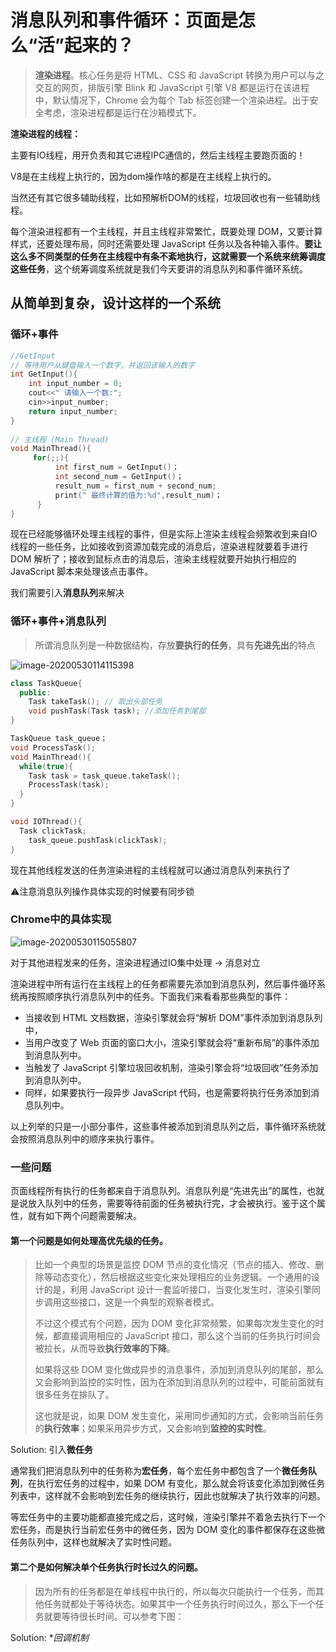 # 消息队列和事件循环：页面是怎么“活”起来的？

> **渲染进程**。核心任务是将 HTML、CSS 和 JavaScript 转换为用户可以与之交互的网页，排版引擎 Blink 和 JavaScript 引擎 V8 都是运行在该进程中，默认情况下，Chrome 会为每个 Tab 标签创建一个渲染进程。出于安全考虑，渲染进程都是运行在沙箱模式下。

**渲染进程的线程：**

主要有IO线程，用开负责和其它进程IPC通信的，然后主线程主要跑页面的！

V8是在主线程上执行的，因为dom操作啥的都是在主线程上执行的。

当然还有其它很多辅助线程，比如预解析DOM的线程，垃圾回收也有一些辅助线程。



每个渲染进程都有一个主线程，并且主线程非常繁忙，既要处理 DOM，又要计算样式，还要处理布局，同时还需要处理 JavaScript 任务以及各种输入事件。**要让这么多不同类型的任务在主线程中有条不紊地执行，这就需要一个系统来统筹调度这些任务**，这个统筹调度系统就是我们今天要讲的消息队列和事件循环系统。



## 从简单到复杂，设计这样的一个系统

### 循环+事件

```c++
//GetInput
// 等待用户从键盘输入一个数字，并返回该输入的数字
int GetInput(){
    int input_number = 0;
    cout<<" 请输入一个数:";
    cin>>input_number;
    return input_number;
}
 
// 主线程 (Main Thread)
void MainThread(){
     for(;;){
          int first_num = GetInput()；
          int second_num = GetInput()；
          result_num = first_num + second_num;
          print(" 最终计算的值为:%d",result_num)；
      }
}
```

现在已经能够循环处理主线程的事件，但是实际上渲染主线程会频繁收到来自IO线程的一些任务，比如接收到资源加载完成的消息后，渲染进程就要着手进行 DOM 解析了；接收到鼠标点击的消息后，渲染主线程就要开始执行相应的 JavaScript 脚本来处理该点击事件。

我们需要引入**消息队列**来解决

### 循环+事件+消息队列

> 所谓消息队列是一种数据结构，存放**要执行的任务**，具有**先进先出**的特点

![image-20200530114115398](http://picbed.sedationh.cn/image-20200530114115398.png)

```c++
class TaskQueue{
  public:
  	Task takeTask(); // 取出头部任务
  	void pushTask(Task task); //添加任务到尾部
}

TaskQueue task_queue；
void ProcessTask();
void MainThread(){
  while(true){
    Task task = task_queue.takeTask();
    ProcessTask(task);
  }
}

void IOThread(){
  Task clickTask;
	task_queue.pushTask(clickTask);
}
```

现在其他线程发送的任务渲染进程的主线程就可以通过消息队列来执行了



⚠️注意消息队列操作具体实现的时候要有同步锁

### Chrome中的具体实现

![image-20200530115055807](http://picbed.sedationh.cn/image-20200530115055807.png)

对于其他进程发来的任务，渲染进程通过IO集中处理 -> 消息对立



渲染进程中所有运行在主线程上的任务都需要先添加到消息队列，然后事件循环系统再按照顺序执行消息队列中的任务。下面我们来看看那些典型的事件：

- 当接收到 HTML 文档数据，渲染引擎就会将“解析 DOM”事件添加到消息队列中，
- 当用户改变了 Web 页面的窗口大小，渲染引擎就会将“重新布局”的事件添加到消息队列中。
- 当触发了 JavaScript 引擎垃圾回收机制，渲染引擎会将“垃圾回收”任务添加到消息队列中。
- 同样，如果要执行一段异步 JavaScript 代码，也是需要将执行任务添加到消息队列中。

以上列举的只是一小部分事件，这些事件被添加到消息队列之后，事件循环系统就会按照消息队列中的顺序来执行事件。



### 一些问题

页面线程所有执行的任务都来自于消息队列。消息队列是“先进先出”的属性，也就是说放入队列中的任务，需要等待前面的任务被执行完，才会被执行。鉴于这个属性，就有如下两个问题需要解决。



#### **第一个问题是如何处理高优先级的任务。**

> 比如一个典型的场景是监控 DOM 节点的变化情况（节点的插入、修改、删除等动态变化），然后根据这些变化来处理相应的业务逻辑。一个通用的设计的是，利用 JavaScript 设计一套监听接口，当变化发生时，渲染引擎同步调用这些接口，这是一个典型的观察者模式。
>
> 不过这个模式有个问题，因为 DOM 变化非常频繁，如果每次发生变化的时候，都直接调用相应的 JavaScript 接口，那么这个当前的任务执行时间会被拉长，从而导致**执行效率的下降**。
>
> 如果将这些 DOM 变化做成异步的消息事件，添加到消息队列的尾部，那么又会影响到监控的实时性，因为在添加到消息队列的过程中，可能前面就有很多任务在排队了。
>
> 这也就是说，如果 DOM 发生变化，采用同步通知的方式，会影响当前任务的**执行效率**；如果采用异步方式，又会影响到**监控的实时性**。

Solution: 引入**微任务**

通常我们把消息队列中的任务称为**宏任务**，每个宏任务中都包含了一个**微任务队列**，在执行宏任务的过程中，如果 DOM 有变化，那么就会将该变化添加到微任务列表中，这样就不会影响到宏任务的继续执行，因此也就解决了执行效率的问题。

等宏任务中的主要功能都直接完成之后，这时候，渲染引擎并不着急去执行下一个宏任务，而是执行当前宏任务中的微任务，因为 DOM 变化的事件都保存在这些微任务队列中，这样也就解决了实时性问题。



#### **第二个是如何解决单个任务执行时长过久的问题。**

> 因为所有的任务都是在单线程中执行的，所以每次只能执行一个任务，而其他任务就都处于等待状态。如果其中一个任务执行时间过久，那么下一个任务就要等待很长时间。可以参考下图：

Solution: **回调机制*